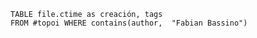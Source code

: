 
```dataview
TABLE file.ctime as creación, tags
FROM #topoi WHERE contains(author,  "Fabian Bassino")
```